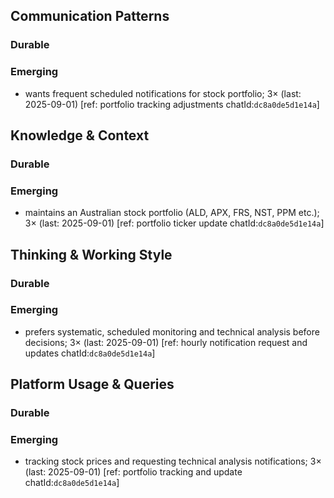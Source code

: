 ## Communication Patterns
### Durable

### Emerging
- wants frequent scheduled notifications for stock portfolio; 3× (last: 2025-09-01) [ref: portfolio tracking adjustments chatId:`dc8a0de5d1e14a`]

## Knowledge & Context
### Durable

### Emerging
- maintains an Australian stock portfolio (ALD, APX, FRS, NST, PPM etc.); 3× (last: 2025-09-01) [ref: portfolio ticker update chatId:`dc8a0de5d1e14a`]

## Thinking & Working Style
### Durable

### Emerging
- prefers systematic, scheduled monitoring and technical analysis before decisions; 3× (last: 2025-09-01) [ref: hourly notification request and updates chatId:`dc8a0de5d1e14a`]

## Platform Usage & Queries
### Durable

### Emerging
- tracking stock prices and requesting technical analysis notifications; 3× (last: 2025-09-01) [ref: portfolio tracking and update chatId:`dc8a0de5d1e14a`]